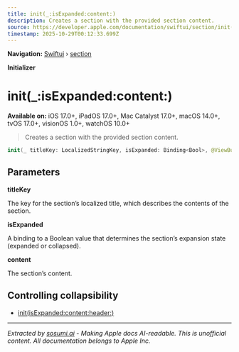 ```yaml
---
title: init(_:isExpanded:content:)
description: Creates a section with the provided section content.
source: https://developer.apple.com/documentation/swiftui/section/init(_:isexpanded:content:)
timestamp: 2025-10-29T00:12:33.699Z
---
```


**Navigation:** [Swiftui](/documentation/swiftui) › [section](/documentation/swiftui/section)

**Initializer**

# init(_:isExpanded:content:)

**Available on:** iOS 17.0+, iPadOS 17.0+, Mac Catalyst 17.0+, macOS 14.0+, tvOS 17.0+, visionOS 1.0+, watchOS 10.0+

> Creates a section with the provided section content.

```swift
init(_ titleKey: LocalizedStringKey, isExpanded: Binding<Bool>, @ViewBuilder content: () -> Content)
```

## Parameters

**titleKey**

The key for the section’s localized title, which describes the contents of the section.



**isExpanded**

A binding to a Boolean value that determines the section’s expansion state (expanded or collapsed).



**content**

The section’s content.



## Controlling collapsibility

- [init(isExpanded:content:header:)](/documentation/swiftui/section/init(isexpanded:content:header:))

---

*Extracted by [sosumi.ai](https://sosumi.ai) - Making Apple docs AI-readable.*
*This is unofficial content. All documentation belongs to Apple Inc.*
